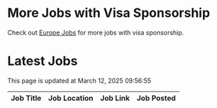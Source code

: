 # More Jobs with Visa Sponsorship

Check out [Europe Jobs](https://github.com/sureshparimi/europejobs#latest-jobs) for more jobs with visa sponsorship.

# Latest Jobs

This page is updated at March 12, 2025 09:56:55

| Job Title | Job Location | Job Link | Job Posted |
| --- | --- | --- | --- |
